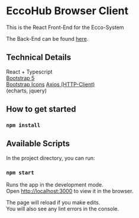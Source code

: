 # EccoHub Browser Client

This is the React Front-End for the Ecco-System  

The Back-End can be found [here](https://github.com/Dorkat0/ecco).  

## Technical Details  
React + Typescript  
[Bootstrap 5](https://www.npmjs.com/package/react-bootstrap)  
[Bootstrap Icons](https://icons.getbootstrap.com/)
[Axios (HTTP-Client)](https://www.npmjs.com/package/react-axios)  
(echarts, jquery)  


## How to get started

### `npm install`

## Available Scripts

In the project directory, you can run:

### `npm start`

Runs the app in the development mode.\
Open [http://localhost:3000](http://localhost:3000) to view it in the browser.

The page will reload if you make edits.\
You will also see any lint errors in the console.